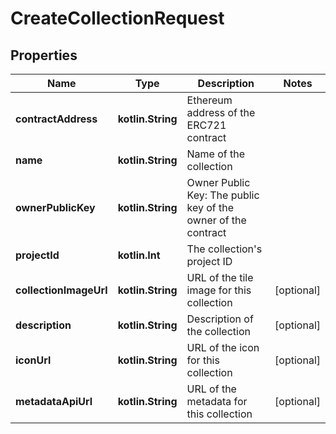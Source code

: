 
# CreateCollectionRequest

## Properties
Name | Type | Description | Notes
------------ | ------------- | ------------- | -------------
**contractAddress** | **kotlin.String** | Ethereum address of the ERC721 contract | 
**name** | **kotlin.String** | Name of the collection | 
**ownerPublicKey** | **kotlin.String** | Owner Public Key: The public key of the owner of the contract | 
**projectId** | **kotlin.Int** | The collection&#39;s project ID | 
**collectionImageUrl** | **kotlin.String** | URL of the tile image for this collection |  [optional]
**description** | **kotlin.String** | Description of the collection |  [optional]
**iconUrl** | **kotlin.String** | URL of the icon for this collection |  [optional]
**metadataApiUrl** | **kotlin.String** | URL of the metadata for this collection |  [optional]



